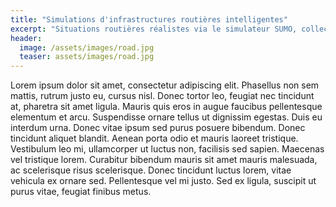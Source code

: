 ```yaml
---
title: "Simulations d'infrastructures routières intelligentes"
excerpt: "Situations routières réalistes via le simulateur SUMO, collecte de données pour forger un système multi-agents minimisant l'attente des véhicules"
header:
  image: /assets/images/road.jpg
  teaser: assets/images/road.jpg
---
```




Lorem ipsum dolor sit amet, consectetur adipiscing elit. Phasellus non sem mattis, rutrum justo eu, cursus nisl. Donec tortor leo, feugiat nec tincidunt at, pharetra sit amet ligula. Mauris quis eros in augue faucibus pellentesque elementum et arcu. Suspendisse ornare tellus ut dignissim egestas. Duis eu interdum urna. Donec vitae ipsum sed purus posuere bibendum. Donec tincidunt aliquet blandit. Aenean porta odio et mauris laoreet tristique. Vestibulum leo mi, ullamcorper ut luctus non, facilisis sed sapien. Maecenas vel tristique lorem. Curabitur bibendum mauris sit amet mauris malesuada, ac scelerisque risus scelerisque. Donec tincidunt luctus lorem, vitae vehicula ex ornare sed. Pellentesque vel mi justo. Sed ex ligula, suscipit ut purus vitae, feugiat finibus metus. 